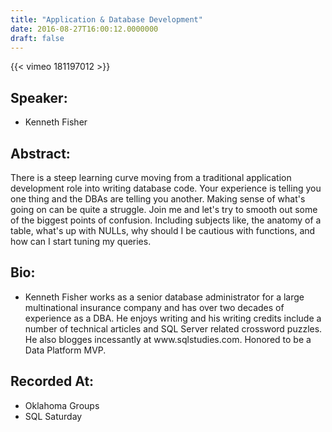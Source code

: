 ```yaml
---
title: "Application & Database Development"
date: 2016-08-27T16:00:12.0000000
draft: false
---
```


{{< vimeo 181197012 >}}

## Speaker:

 - Kenneth Fisher

## Abstract:

<p>There is a steep learning curve moving from a traditional application development role into writing database code.  Your experience is telling you one thing and the DBAs are telling you another.  Making sense of what's going on can be quite a struggle.  Join me and let's try to smooth out some of the biggest points of confusion.  Including subjects like, the anatomy of a table, what's up with NULLs, why should I be cautious with functions, and how can I start tuning my queries.</p>

## Bio:

 - <p>Kenneth Fisher works as a senior database administrator for a large multinational insurance company and has over two decades of experience as a DBA. He enjoys writing and his writing credits include a number of technical articles and SQL Server related crossword puzzles. He also blogges incessantly at www.sqlstudies.com. Honored to be a Data Platform MVP.
</p>

## Recorded At:

 - Oklahoma Groups
 - SQL Saturday

